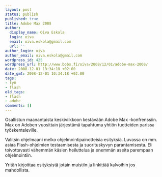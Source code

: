 ```yaml
---
layout: post
status: publish
published: true
title: Adobe Max 2008
author:
  display_name: Oiva Eskola
  login: oiva
  email: oiva.eskola@gmail.com
  url: ''
author_login: oiva
author_email: oiva.eskola@gmail.com
wordpress_id: 425
wordpress_url: http://www.bobs.fi/oiva/2008/12/01/adobe-max-2008/
date: 2008-12-01 13:34:18 +02:00
date_gmt: 2008-12-01 10:34:18 +02:00
tags:
- työ
- flash
old_tags:
- flash
- adobe
comments: []
---
```

<p>Osallistun maanantaista keskiviikkoon kestävään Adobe Max -konfrenssiin. Max on Adoben vuosittain järjestämä tapahtuma yhtiön tuotteiden parissa työskenteleville.</p>
<p>Valitsin ohjelmaani melko ohjelmointipainotteisia esityksiä. Luvassa on mm. asiaa Flash-ohjelmien testaamisesta ja suorituskyvyn parantamisesta. Eli toivottavasti vähemmän käsien heiluttelua ja enemmän aseita parempaan ohjelmointiin.</p>
<p>Yritän kirjoittaa esityksistä jotain muistiin ja linkittää kalvoihin jos mahdollista.</p>
